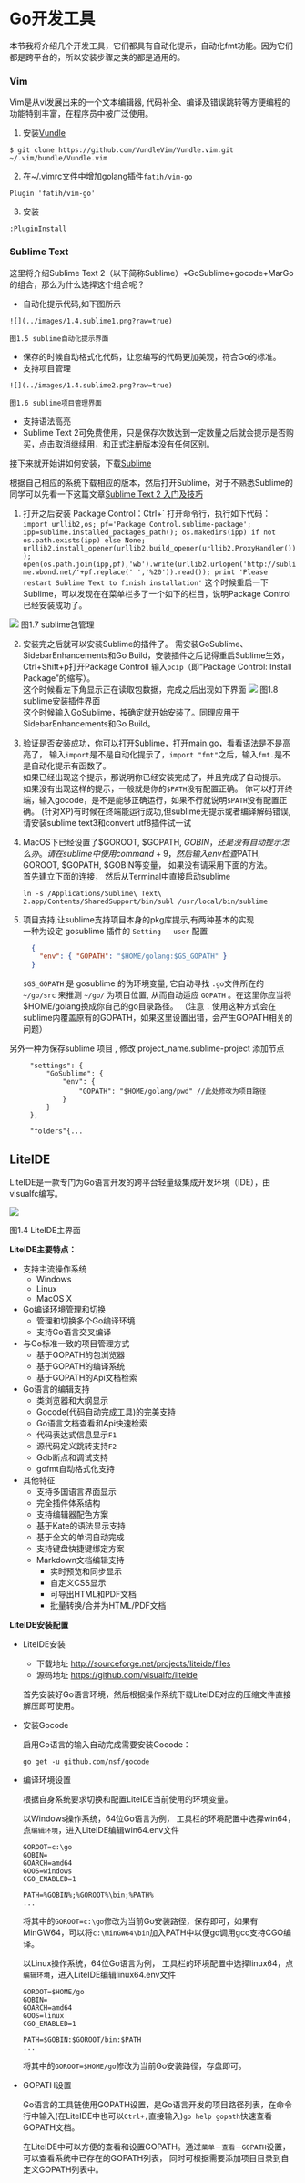 # Go开发工具
本节我将介绍几个开发工具，它们都具有自动化提示，自动化fmt功能。因为它们都是跨平台的，所以安装步骤之类的都是通用的。

### Vim
Vim是从vi发展出来的一个文本编辑器, 代码补全、编译及错误跳转等方便编程的功能特别丰富，在程序员中被广泛使用。

 1. 安装[Vundle](https://github.com/VundleVim/Vundle.vim) 
  ```
  $ git clone https://github.com/VundleVim/Vundle.vim.git ~/.vim/bundle/Vundle.vim
  ```

 2. 在~/.vimrc文件中增加golang插件`fatih/vim-go`
  ```
  Plugin 'fatih/vim-go'
  ```

 3. 安装
  ```
  :PluginInstall
  ```

### Sublime Text
 
   这里将介绍Sublime Text 2（以下简称Sublime）+GoSublime+gocode+MarGo的组合，那么为什么选择这个组合呢？
 
   - 自动化提示代码,如下图所示
 
 	![](../images/1.4.sublime1.png?raw=true)
 
 	图1.5 sublime自动化提示界面
 
   - 保存的时候自动格式化代码，让您编写的代码更加美观，符合Go的标准。
   - 支持项目管理
 	
 	![](../images/1.4.sublime2.png?raw=true)
 	
 	图1.6 sublime项目管理界面
 	
   - 支持语法高亮
   - Sublime Text 2可免费使用，只是保存次数达到一定数量之后就会提示是否购买，点击取消继续用，和正式注册版本没有任何区别。
 
 
 接下来就开始讲如何安装，下载[Sublime](http://www.sublimetext.com/)
 
   根据自己相应的系统下载相应的版本，然后打开Sublime，对于不熟悉Sublime的同学可以先看一下这篇文章[Sublime Text 2 入门及技巧](http://lucifr.com/139225/sublime-text-2-tricks-and-tips/)
 
   1. 打开之后安装 Package Control：Ctrl+` 打开命令行，执行如下代码：
    ```
    import urllib2,os; pf='Package Control.sublime-package'; ipp=sublime.installed_packages_path(); os.makedirs(ipp) if not os.path.exists(ipp) else None; urllib2.install_opener(urllib2.build_opener(urllib2.ProxyHandler())); open(os.path.join(ipp,pf),'wb').write(urllib2.urlopen('http://sublime.wbond.net/'+pf.replace(' ','%20')).read()); print 'Please restart Sublime Text to finish installation'
    ```
    这个时候重启一下Sublime，可以发现在在菜单栏多了一个如下的栏目，说明Package Control已经安装成功了。
 
   ![](../images/1.4.sublime3.png?raw=true)
   图1.7 sublime包管理
 
   2. 安装完之后就可以安装Sublime的插件了。
      需安装GoSublime、SidebarEnhancements和Go Build，安装插件之后记得重启Sublime生效，
      Ctrl+Shift+p打开Package Controll 输入`pcip`（即“Package Control: Install Package”的缩写）。   
      这个时候看左下角显示正在读取包数据，完成之后出现如下界面
      ![](../images/1.4.sublime4.png?raw=true)
      图1.8 sublime安装插件界面   
      这个时候输入GoSublime，按确定就开始安装了。同理应用于SidebarEnhancements和Go Build。
 
   3. 验证是否安装成功，你可以打开Sublime，打开main.go，看看语法是不是高亮了，
      输入`import`是不是自动化提示了，`import "fmt"`之后，输入`fmt.`是不是自动化提示有函数了。   
      如果已经出现这个提示，那说明你已经安装完成了，并且完成了自动提示。   
      如果没有出现这样的提示，一般就是你的`$PATH`没有配置正确。
      你可以打开终端，输入gocode，是不是能够正确运行，如果不行就说明`$PATH`没有配置正确。
      (针对XP)有时候在终端能运行成功,但sublime无提示或者编译解码错误,请安装sublime text3和convert utf8插件试一试
 
   4. MacOS下已经设置了$GOROOT, $GOPATH, $GOBIN，还是没有自动提示怎么办。   
      请在sublime中使用command + 9， 然后输入env检查$PATH, GOROOT, $GOPATH, $GOBIN等变量，
      如果没有请采用下面的方法。   
      首先建立下面的连接， 然后从Terminal中直接启动sublime
      ```
      ln -s /Applications/Sublime\ Text\ 2.app/Contents/SharedSupport/bin/subl /usr/local/bin/sublime
      ```
   5. 项目支持,让sublime支持项目本身的pkg库提示,有两种基本的实现   
      一种为设定 gosublime 插件的 `Setting - user` 配置 
      ```json
        {
          "env": { "GOPATH": "$HOME/golang:$GS_GOPATH" }
        }
      ```
      `$GS_GOPATH` 是 gosublime 的伪环境变量, 它自动寻找 `.go`文件所在的 `~/go/src` 来推测 `~/go/` 为项目位置, 
      从而自动适应 `GOPATH` 。在这里你应当将$HOME/golang换成你自己的go目录路径。
      （注意：使用这种方式会在sublime内覆盖原有的GOPATH，如果这里设置出错，会产生GOPATH相关的问题）
 
   另外一种为保存sublime 项目 , 修改 project_name.sublime-project 添加节点
   ```
 		"settings": {
 			"GoSublime": {
 				"env": {
 					"GOPATH": "$HOME/golang/pwd" //此处修改为项目路径
 				}
 			}
 		},
 
 		"folders"{...
   ```


## LiteIDE

  LiteIDE是一款专门为Go语言开发的跨平台轻量级集成开发环境（IDE），由visualfc编写。

  ![](../images/1.4.liteide.png?raw=true)

图1.4 LiteIDE主界面

**LiteIDE主要特点：**

* 支持主流操作系统
	* Windows 
	* Linux 
	* MacOS X
* Go编译环境管理和切换
	* 管理和切换多个Go编译环境
	* 支持Go语言交叉编译
* 与Go标准一致的项目管理方式
	* 基于GOPATH的包浏览器
	* 基于GOPATH的编译系统
	* 基于GOPATH的Api文档检索
* Go语言的编辑支持
	* 类浏览器和大纲显示
	* Gocode(代码自动完成工具)的完美支持
	* Go语言文档查看和Api快速检索
	* 代码表达式信息显示`F1`
	* 源代码定义跳转支持`F2`
	* Gdb断点和调试支持
	* gofmt自动格式化支持
* 其他特征
	* 支持多国语言界面显示
	* 完全插件体系结构
	* 支持编辑器配色方案
	* 基于Kate的语法显示支持
	* 基于全文的单词自动完成
	* 支持键盘快捷键绑定方案
	* Markdown文档编辑支持
		* 实时预览和同步显示
		* 自定义CSS显示
		* 可导出HTML和PDF文档
		* 批量转换/合并为HTML/PDF文档

**LiteIDE安装配置**

* LiteIDE安装
	* 下载地址 <http://sourceforge.net/projects/liteide/files>
	* 源码地址 <https://github.com/visualfc/liteide>
	
	首先安装好Go语言环境，然后根据操作系统下载LiteIDE对应的压缩文件直接解压即可使用。

* 安装Gocode

	启用Go语言的输入自动完成需要安装Gocode：
	```
	go get -u github.com/nsf/gocode
  ```
* 编译环境设置

	根据自身系统要求切换和配置LiteIDE当前使用的环境变量。
	
	以Windows操作系统，64位Go语言为例，
	工具栏的环境配置中选择win64，点`编辑环境`，进入LiteIDE编辑win64.env文件
	```
	GOROOT=c:\go
	GOBIN=
	GOARCH=amd64
	GOOS=windows
	CGO_ENABLED=1
		
	PATH=%GOBIN%;%GOROOT%\bin;%PATH%
	...
	```
	将其中的`GOROOT=c:\go`修改为当前Go安装路径，保存即可，如果有MinGW64，可以将`c:\MinGW64\bin`加入PATH中以便go调用gcc支持CGO编译。

	以Linux操作系统，64位Go语言为例，
	工具栏的环境配置中选择linux64，点`编辑环境`，进入LiteIDE编辑linux64.env文件
	```
	GOROOT=$HOME/go
	GOBIN=
	GOARCH=amd64
	GOOS=linux
	CGO_ENABLED=1
	
	PATH=$GOBIN:$GOROOT/bin:$PATH	
	...
	```
	将其中的`GOROOT=$HOME/go`修改为当前Go安装路径，存盘即可。

* GOPATH设置

	Go语言的工具链使用GOPATH设置，是Go语言开发的项目路径列表，在命令行中输入(在LiteIDE中也可以`Ctrl+,`直接输入)`go help gopath`快速查看GOPATH文档。
	
	在LiteIDE中可以方便的查看和设置GOPATH。通过`菜单－查看－GOPATH`设置，可以查看系统中已存在的GOPATH列表，
	同时可根据需要添加项目目录到自定义GOPATH列表中。

